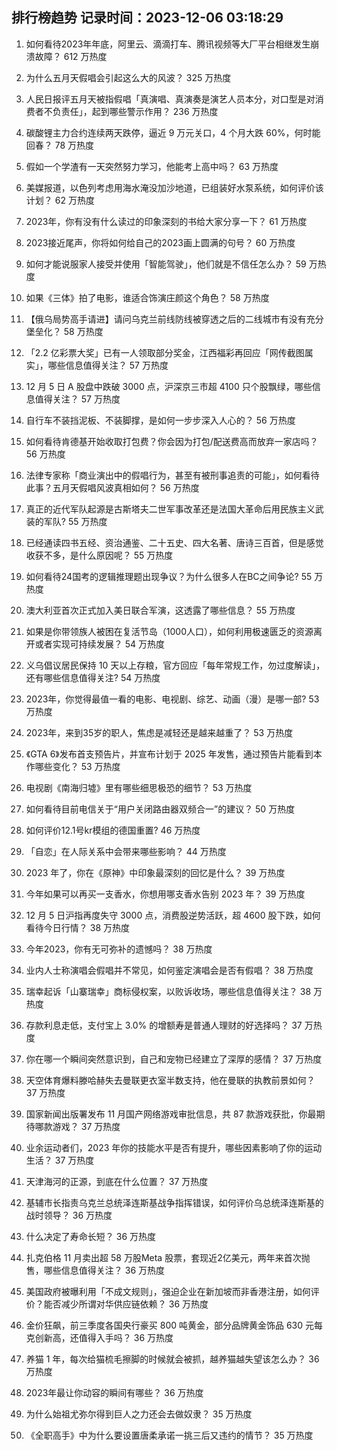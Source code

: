 
## 排行榜趋势 记录时间：2023-12-06 03:18:29
  
  1. 如何看待2023年年底，阿里云、滴滴打车、腾讯视频等大厂平台相继发生崩溃故障？ 612 万热度
    
  2. 为什么五月天假唱会引起这么大的风波？ 325 万热度
    
  3. 人民日报评五月天被指假唱「真演唱、真演奏是演艺人员本分，对口型是对消费者不负责任」，起到哪些警示作用？ 236 万热度
    
  4. 碳酸锂主力合约连续两天跌停，逼近 9 万元关口，4 个月大跌 60%，何时能回春？ 78 万热度
    
  5. 假如一个学渣有一天突然努力学习，他能考上高中吗？ 63 万热度
    
  6. 美媒报道，以色列考虑用海水淹没加沙地道，已组装好水泵系统，如何评价该计划？ 62 万热度
    
  7. 2023年，你有没有什么读过的印象深刻的书给大家分享一下？ 61 万热度
    
  8. 2023接近尾声，你将如何给自己的2023画上圆满的句号？ 60 万热度
    
  9. 如何才能说服家人接受并使用「智能驾驶」，他们就是不信任怎么办？ 59 万热度
    
  10. 如果《三体》拍了电影，谁适合饰演庄颜这个角色？ 58 万热度
    
  11. 【俄乌局势高手请进】请问乌克兰前线防线被穿透之后的二线城市有没有充分堡垒化？ 58 万热度
    
  12. 「2.2 亿彩票大奖」已有一人领取部分奖金，江西福彩再回应「网传截图属实」，哪些信息值得关注？ 57 万热度
    
  13. 12 月 5 日 A 股盘中跌破 3000 点，沪深京三市超 4100 只个股飘绿，哪些信息值得关注？ 57 万热度
    
  14. 自行车不装挡泥板、不装脚撑，是如何一步步深入人心的？ 56 万热度
    
  15. 如何看待肯德基开始收取打包费？你会因为打包/配送费高而放弃一家店吗？ 56 万热度
    
  16. 法律专家称「商业演出中的假唱行为，甚至有被刑事追责的可能」，如何看待此事？五月天假唱风波真相如何？ 56 万热度
    
  17. 真正的近代军队起源是古斯塔夫二世军事改革还是法国大革命后用民族主义武装的军队? 55 万热度
    
  18. 已经通读四书五经、资治通鉴、二十五史、四大名著、唐诗三百首，但是感觉收获不多，是什么原因呢？ 55 万热度
    
  19. 如何看待24国考的逻辑推理题出现争议？为什么很多人在BC之间争论? 55 万热度
    
  20. 澳大利亚首次正式加入美日联合军演，这透露了哪些信息？ 55 万热度
    
  21. 如果是你带领族人被困在复活节岛（1000人口），如何利用极速匮乏的资源离开或者实现可持续发展？ 54 万热度
    
  22. 义乌倡议居民保持 10 天以上存粮，官方回应「每年常规工作，勿过度解读」，还有哪些信息值得关注? 54 万热度
    
  23. 2023年，你觉得最值一看的电影、电视剧、综艺、动画（漫）是哪一部? 53 万热度
    
  24. 2023年，来到35岁的职人，焦虑是减轻还是越来越重了？ 53 万热度
    
  25. 《GTA 6》发布首支预告片，并宣布计划于 2025 年发售，通过预告片能看到本作哪些变化？ 53 万热度
    
  26. 电视剧《南海归墟》里有哪些细思极恐的细节？ 53 万热度
    
  27. 如何看待目前电信关于“用户关闭路由器双频合一”的建议？ 50 万热度
    
  28. 如何评价12.1号kr模组的德国重置? 46 万热度
    
  29. 「自恋」在人际关系中会带来哪些影响？ 44 万热度
    
  30. 2023 年了，你在《原神》中印象最深刻的回忆是什么？ 39 万热度
    
  31. 今年如果可以再买一支香水，你想用哪支香水告别 2023 年？ 39 万热度
    
  32. 12 月 5 日沪指再度失守 3000 点，消费股逆势活跃，超 4600 股下跌，如何看待今日行情？ 38 万热度
    
  33. 今年2023，你有无可弥补的遗憾吗？ 38 万热度
    
  34. 业内人士称演唱会假唱并不常见，如何鉴定演唱会是否有假唱？ 38 万热度
    
  35. 瑞幸起诉「山寨瑞幸」商标侵权案，以败诉收场，哪些信息值得关注？ 38 万热度
    
  36. 存款利息走低，支付宝上 3.0% 的增额寿是普通人理财的好选择吗？ 37 万热度
    
  37. 你在哪一个瞬间突然意识到，自己和宠物已经建立了深厚的感情？ 37 万热度
    
  38. 天空体育爆料滕哈赫失去曼联更衣室半数支持，他在曼联的执教前景如何？ 37 万热度
    
  39. 国家新闻出版署发布 11 月国产网络游戏审批信息，共 87 款游戏获批，你最期待哪款游戏？ 37 万热度
    
  40. 业余运动者们，2023 年你的技能水平是否有提升，哪些因素影响了你的运动生活？ 37 万热度
    
  41. 天津海河的正源，到底在什么位置？ 37 万热度
    
  42. 基辅市长指责乌克兰总统泽连斯基战争指挥错误，如何评价乌总统泽连斯基的战时领导？ 36 万热度
    
  43. 什么决定了寿命长短？ 36 万热度
    
  44. 扎克伯格 11 月卖出超 58 万股Meta 股票，套现近2亿美元，两年来首次抛售，哪些信息值得关注？ 36 万热度
    
  45. 美国政府被曝利用「不成文规则」，强迫企业在新加坡而非香港注册，如何评价？能否减少所谓对华供应链依赖？ 36 万热度
    
  46. 金价狂飙，前三季度各国央行豪买 800 吨黄金，部分品牌黄金饰品 630 元每克创新高，还值得入手吗？ 36 万热度
    
  47. 养猫 1 年，每次给猫梳毛擦脚的时候就会被抓，越养猫越失望该怎么办？ 36 万热度
    
  48. 2023年最让你动容的瞬间有哪些？ 36 万热度
    
  49. 为什么始祖尤弥尔得到巨人之力还会去做奴隶？ 35 万热度
    
  50. 《全职高手》中为什么要设置唐柔承诺一挑三后又违约的情节？ 35 万热度
    